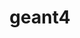 ---
title: "geant4"
layout: cache
categories: [package, develop]
meta: {"compilers": ["gcc@11.4.0"], "num_specs": 54, "num_specs_by_stack": {"hep": 54, "root": 54}, "oss": ["ubuntu22.04"], "platforms": ["linux"], "stacks": ["hep", "root"], "targets": ["x86_64_v3"], "versions": ["11.3.1", "11.3.2"]}
spec_details: [{"compiler": "gcc@11.4.0", "hash": "2ssrhlfjpjgnaxyqcjlmaen3ii2ja56h", "os": "ubuntu22.04", "platform": "linux", "size": "-", "stacks": ["hep", "root"], "target": "x86_64_v3", "variants": ["build_system=cmake", "build_type=Release", "cxxstd=20", "+data", "generator=make", "~hdf5", "~ipo", "~motif", "+opengl", "+qt", "~tbb", "+threads", "~timemory", "~vecgeom", "~vtk", "+x11"], "versions": ["11.3.2"]}, {"compiler": "gcc@11.4.0", "hash": "3wivvybz5vig6niw7wxw6kbgdzdex4g4", "os": "ubuntu22.04", "platform": "linux", "size": "-", "stacks": ["hep", "root"], "target": "x86_64_v3", "variants": ["build_system=cmake", "build_type=Release", "cxxstd=20", "+data", "generator=make", "~hdf5", "~ipo", "~motif", "+opengl", "+qt", "~tbb", "+threads", "~timemory", "~vecgeom", "~vtk", "+x11"], "versions": ["11.3.1"]}, {"compiler": "gcc@11.4.0", "hash": "4gsjzfwodwopgjrxlgcbu52xeq2bllnk", "os": "ubuntu22.04", "platform": "linux", "size": "-", "stacks": ["hep", "root"], "target": "x86_64_v3", "variants": ["build_system=cmake", "build_type=Release", "cxxstd=20", "+data", "generator=make", "~hdf5", "~ipo", "~motif", "+opengl", "+qt", "~tbb", "+threads", "~timemory", "~vecgeom", "~vtk", "+x11"], "versions": ["11.3.1"]}, {"compiler": "gcc@11.4.0", "hash": "4kyguqexp3zimhw7ietup3i5juo5out4", "os": "ubuntu22.04", "platform": "linux", "size": "-", "stacks": ["hep", "root"], "target": "x86_64_v3", "variants": ["build_system=cmake", "build_type=Release", "cxxstd=20", "+data", "generator=make", "~hdf5", "~ipo", "~motif", "+opengl", "+qt", "~tbb", "+threads", "~timemory", "~vecgeom", "~vtk", "+x11"], "versions": ["11.3.2"]}, {"compiler": "gcc@11.4.0", "hash": "4x2styzcxpt5fhhjb5env6qr65wec226", "os": "ubuntu22.04", "platform": "linux", "size": "-", "stacks": ["hep", "root"], "target": "x86_64_v3", "variants": ["build_system=cmake", "build_type=Release", "cxxstd=20", "+data", "generator=make", "~hdf5", "~ipo", "~motif", "+opengl", "+qt", "~tbb", "+threads", "~timemory", "~vecgeom", "~vtk", "+x11"], "versions": ["11.3.2"]}, {"compiler": "gcc@11.4.0", "hash": "4ykfyzrlim3de7572y75ps5z3fwgnqxw", "os": "ubuntu22.04", "platform": "linux", "size": "-", "stacks": ["hep", "root"], "target": "x86_64_v3", "variants": ["build_system=cmake", "build_type=Release", "cxxstd=20", "+data", "generator=make", "~hdf5", "~ipo", "~motif", "+opengl", "+qt", "~tbb", "+threads", "~timemory", "~vecgeom", "~vtk", "+x11"], "versions": ["11.3.2"]}, {"compiler": "gcc@11.4.0", "hash": "5jgjendi7a7xqd5qk3zhe65bry3oe66m", "os": "ubuntu22.04", "platform": "linux", "size": "-", "stacks": ["hep", "root"], "target": "x86_64_v3", "variants": ["build_system=cmake", "build_type=Release", "cxxstd=20", "+data", "generator=make", "~hdf5", "~ipo", "~motif", "+opengl", "+qt", "~tbb", "+threads", "~timemory", "~vecgeom", "~vtk", "+x11"], "versions": ["11.3.1"]}, {"compiler": "gcc@11.4.0", "hash": "5qqvv2el5ckz6sfp6loiyf3fysuhyj7j", "os": "ubuntu22.04", "platform": "linux", "size": "-", "stacks": ["hep", "root"], "target": "x86_64_v3", "variants": ["build_system=cmake", "build_type=Release", "cxxstd=20", "+data", "generator=make", "~hdf5", "~ipo", "~motif", "+opengl", "+qt", "~tbb", "+threads", "~timemory", "~vecgeom", "~vtk", "+x11"], "versions": ["11.3.2"]}, {"compiler": "gcc@11.4.0", "hash": "6cz4rkzbjn62vms3lqv6mclfkkuxtgju", "os": "ubuntu22.04", "platform": "linux", "size": "-", "stacks": ["hep", "root"], "target": "x86_64_v3", "variants": ["build_system=cmake", "build_type=Release", "cxxstd=20", "+data", "generator=make", "~hdf5", "~ipo", "~motif", "+opengl", "+qt", "~tbb", "+threads", "~timemory", "~vecgeom", "~vtk", "+x11"], "versions": ["11.3.2"]}, {"compiler": "gcc@11.4.0", "hash": "6hskvyzfp4rqc3bmowz3a6g5pyu7g5lr", "os": "ubuntu22.04", "platform": "linux", "size": "-", "stacks": ["hep", "root"], "target": "x86_64_v3", "variants": ["build_system=cmake", "build_type=Release", "cxxstd=20", "+data", "generator=make", "~hdf5", "~ipo", "~motif", "+opengl", "+qt", "~tbb", "+threads", "~timemory", "~vecgeom", "~vtk", "+x11"], "versions": ["11.3.1"]}, {"compiler": "gcc@11.4.0", "hash": "6uvfcpivfsutk2wdnqhe2dhl6rvvcd4n", "os": "ubuntu22.04", "platform": "linux", "size": "-", "stacks": ["hep", "root"], "target": "x86_64_v3", "variants": ["build_system=cmake", "build_type=Release", "cxxstd=20", "+data", "generator=make", "~hdf5", "~ipo", "~motif", "+opengl", "+qt", "~tbb", "+threads", "~timemory", "~vecgeom", "~vtk", "+x11"], "versions": ["11.3.1"]}, {"compiler": "gcc@11.4.0", "hash": "77n7te2j6b66uvlqptvhhx5ccngecjwv", "os": "ubuntu22.04", "platform": "linux", "size": "-", "stacks": ["hep", "root"], "target": "x86_64_v3", "variants": ["build_system=cmake", "build_type=Release", "cxxstd=20", "+data", "generator=make", "~hdf5", "~ipo", "~motif", "+opengl", "+qt", "~tbb", "+threads", "~timemory", "~vecgeom", "~vtk", "+x11"], "versions": ["11.3.1"]}, {"compiler": "gcc@11.4.0", "hash": "7cdu5hmumk4hb2h4nknvhaqvyy52c7ot", "os": "ubuntu22.04", "platform": "linux", "size": "-", "stacks": ["hep", "root"], "target": "x86_64_v3", "variants": ["build_system=cmake", "build_type=Release", "cxxstd=20", "+data", "generator=make", "~hdf5", "~ipo", "~motif", "+opengl", "+qt", "~tbb", "+threads", "~timemory", "~vecgeom", "~vtk", "+x11"], "versions": ["11.3.2"]}, {"compiler": "gcc@11.4.0", "hash": "7dkfxt4dne64jpubpcdffmdx6cqx6eah", "os": "ubuntu22.04", "platform": "linux", "size": "-", "stacks": ["hep", "root"], "target": "x86_64_v3", "variants": ["build_system=cmake", "build_type=Release", "cxxstd=20", "+data", "generator=make", "~hdf5", "~ipo", "~motif", "+opengl", "+qt", "~tbb", "+threads", "~timemory", "~vecgeom", "~vtk", "+x11"], "versions": ["11.3.2"]}, {"compiler": "gcc@11.4.0", "hash": "atd6ucgvhlvinbmbdmojyizg7pfmcsdo", "os": "ubuntu22.04", "platform": "linux", "size": "-", "stacks": ["hep", "root"], "target": "x86_64_v3", "variants": ["build_system=cmake", "build_type=Release", "cxxstd=20", "+data", "generator=make", "~hdf5", "~ipo", "~motif", "+opengl", "+qt", "~tbb", "+threads", "~timemory", "~vecgeom", "~vtk", "+x11"], "versions": ["11.3.2"]}, {"compiler": "gcc@11.4.0", "hash": "b6vbk7blh3ahec2mpp4yrqkuzjwd4ovi", "os": "ubuntu22.04", "platform": "linux", "size": "-", "stacks": ["hep", "root"], "target": "x86_64_v3", "variants": ["build_system=cmake", "build_type=Release", "cxxstd=20", "+data", "generator=make", "~hdf5", "~ipo", "~motif", "+opengl", "+qt", "~tbb", "+threads", "~timemory", "~vecgeom", "~vtk", "+x11"], "versions": ["11.3.1"]}, {"compiler": "gcc@11.4.0", "hash": "bqpyhyagcn4b4qi2ajqiomr2amovaeeh", "os": "ubuntu22.04", "platform": "linux", "size": "-", "stacks": ["hep", "root"], "target": "x86_64_v3", "variants": ["build_system=cmake", "build_type=Release", "cxxstd=20", "+data", "generator=make", "~hdf5", "~ipo", "~motif", "+opengl", "+qt", "~tbb", "+threads", "~timemory", "~vecgeom", "~vtk", "+x11"], "versions": ["11.3.2"]}, {"compiler": "gcc@11.4.0", "hash": "bv6nnr2722jiyehmmqktlrooqcbfvdge", "os": "ubuntu22.04", "platform": "linux", "size": "-", "stacks": ["hep", "root"], "target": "x86_64_v3", "variants": ["build_system=cmake", "build_type=Release", "cxxstd=20", "+data", "generator=make", "~hdf5", "~ipo", "~motif", "+opengl", "+qt", "~tbb", "+threads", "~timemory", "~vecgeom", "~vtk", "+x11"], "versions": ["11.3.2"]}, {"compiler": "gcc@11.4.0", "hash": "c4nn6xvhwz262mfyaa2xrxfq6xhaugdn", "os": "ubuntu22.04", "platform": "linux", "size": "-", "stacks": ["hep", "root"], "target": "x86_64_v3", "variants": ["build_system=cmake", "build_type=Release", "cxxstd=20", "+data", "generator=make", "~hdf5", "~ipo", "~motif", "+opengl", "+qt", "~tbb", "+threads", "~timemory", "~vecgeom", "~vtk", "+x11"], "versions": ["11.3.2"]}, {"compiler": "gcc@11.4.0", "hash": "c7vj5xtsh76rwaej47c4h77hx53tk67e", "os": "ubuntu22.04", "platform": "linux", "size": "-", "stacks": ["hep", "root"], "target": "x86_64_v3", "variants": ["build_system=cmake", "build_type=Release", "cxxstd=20", "+data", "generator=make", "~hdf5", "~ipo", "~motif", "+opengl", "+qt", "~tbb", "+threads", "~timemory", "~vecgeom", "~vtk", "+x11"], "versions": ["11.3.1"]}, {"compiler": "gcc@11.4.0", "hash": "cjyhiaez6ztrc7akm2pbfk3bqyniwvxd", "os": "ubuntu22.04", "platform": "linux", "size": "-", "stacks": ["hep", "root"], "target": "x86_64_v3", "variants": ["build_system=cmake", "build_type=Release", "cxxstd=20", "+data", "generator=make", "~hdf5", "~ipo", "~motif", "+opengl", "+qt", "~tbb", "+threads", "~timemory", "~vecgeom", "~vtk", "+x11"], "versions": ["11.3.2"]}, {"compiler": "gcc@11.4.0", "hash": "cs6izedkjifs3purzmqul3tlpd3q5kvw", "os": "ubuntu22.04", "platform": "linux", "size": "-", "stacks": ["hep", "root"], "target": "x86_64_v3", "variants": ["build_system=cmake", "build_type=Release", "cxxstd=20", "+data", "generator=make", "~hdf5", "~ipo", "~motif", "+opengl", "+qt", "~tbb", "+threads", "~timemory", "~vecgeom", "~vtk", "+x11"], "versions": ["11.3.2"]}, {"compiler": "gcc@11.4.0", "hash": "csz7xvsm23cnfmrwr5l7tx5cpgmqjkk4", "os": "ubuntu22.04", "platform": "linux", "size": "-", "stacks": ["hep", "root"], "target": "x86_64_v3", "variants": ["build_system=cmake", "build_type=Release", "cxxstd=20", "+data", "generator=make", "~hdf5", "~ipo", "~motif", "+opengl", "+qt", "~tbb", "+threads", "~timemory", "~vecgeom", "~vtk", "+x11"], "versions": ["11.3.2"]}, {"compiler": "gcc@11.4.0", "hash": "cyhnfdgbo3o6lhbi4u6moc7vbbu5nl74", "os": "ubuntu22.04", "platform": "linux", "size": "-", "stacks": ["hep", "root"], "target": "x86_64_v3", "variants": ["build_system=cmake", "build_type=Release", "cxxstd=20", "+data", "generator=make", "~hdf5", "~ipo", "~motif", "+opengl", "+qt", "~tbb", "+threads", "~timemory", "~vecgeom", "~vtk", "+x11"], "versions": ["11.3.2"]}, {"compiler": "gcc@11.4.0", "hash": "dhbpqiit4b6b6sgquiczrlexhbo4sw4o", "os": "ubuntu22.04", "platform": "linux", "size": "-", "stacks": ["hep", "root"], "target": "x86_64_v3", "variants": ["build_system=cmake", "build_type=Release", "cxxstd=20", "+data", "generator=make", "~hdf5", "~ipo", "~motif", "+opengl", "+qt", "~tbb", "+threads", "~timemory", "~vecgeom", "~vtk", "+x11"], "versions": ["11.3.1"]}, {"compiler": "gcc@11.4.0", "hash": "ejocmiitcnughlrq3ocjdqitz6yd2jaf", "os": "ubuntu22.04", "platform": "linux", "size": "-", "stacks": ["hep", "root"], "target": "x86_64_v3", "variants": ["build_system=cmake", "build_type=Release", "cxxstd=20", "+data", "generator=make", "~hdf5", "~ipo", "~motif", "+opengl", "+qt", "~tbb", "+threads", "~timemory", "~vecgeom", "~vtk", "+x11"], "versions": ["11.3.2"]}, {"compiler": "gcc@11.4.0", "hash": "ejolae7iwqgqnds6bw7x4m23z3o64ycw", "os": "ubuntu22.04", "platform": "linux", "size": "-", "stacks": ["hep", "root"], "target": "x86_64_v3", "variants": ["build_system=cmake", "build_type=Release", "cxxstd=20", "+data", "generator=make", "~hdf5", "~ipo", "~motif", "+opengl", "+qt", "~tbb", "+threads", "~timemory", "~vecgeom", "~vtk", "+x11"], "versions": ["11.3.2"]}, {"compiler": "gcc@11.4.0", "hash": "etclc2aedn4iw5xhmnkx6a2dwkikt7hd", "os": "ubuntu22.04", "platform": "linux", "size": "-", "stacks": ["hep", "root"], "target": "x86_64_v3", "variants": ["build_system=cmake", "build_type=Release", "cxxstd=20", "+data", "generator=make", "~hdf5", "~ipo", "~motif", "+opengl", "+qt", "~tbb", "+threads", "~timemory", "~vecgeom", "~vtk", "+x11"], "versions": ["11.3.1"]}, {"compiler": "gcc@11.4.0", "hash": "gsj3xjn7nhr74varurculw2om5ikgilj", "os": "ubuntu22.04", "platform": "linux", "size": "-", "stacks": ["hep", "root"], "target": "x86_64_v3", "variants": ["build_system=cmake", "build_type=Release", "cxxstd=20", "+data", "generator=make", "~hdf5", "~ipo", "~motif", "+opengl", "+qt", "~tbb", "+threads", "~timemory", "~vecgeom", "~vtk", "+x11"], "versions": ["11.3.2"]}, {"compiler": "gcc@11.4.0", "hash": "hdwznssbjisqq4kv6ltr3zy27wkse5wu", "os": "ubuntu22.04", "platform": "linux", "size": "-", "stacks": ["hep", "root"], "target": "x86_64_v3", "variants": ["build_system=cmake", "build_type=Release", "cxxstd=20", "+data", "generator=make", "~hdf5", "~ipo", "~motif", "+opengl", "+qt", "~tbb", "+threads", "~timemory", "~vecgeom", "~vtk", "+x11"], "versions": ["11.3.2"]}, {"compiler": "gcc@11.4.0", "hash": "i5plv3eh4apzlrabceoe6z65rb5qlsdh", "os": "ubuntu22.04", "platform": "linux", "size": "-", "stacks": ["hep", "root"], "target": "x86_64_v3", "variants": ["build_system=cmake", "build_type=Release", "cxxstd=20", "+data", "generator=make", "~hdf5", "~ipo", "~motif", "+opengl", "+qt", "~tbb", "+threads", "~timemory", "~vecgeom", "~vtk", "+x11"], "versions": ["11.3.2"]}, {"compiler": "gcc@11.4.0", "hash": "idlptag6r4hvzpxtixdysgcdkawal5og", "os": "ubuntu22.04", "platform": "linux", "size": "-", "stacks": ["hep", "root"], "target": "x86_64_v3", "variants": ["build_system=cmake", "build_type=Release", "cxxstd=20", "+data", "generator=make", "~hdf5", "~ipo", "~motif", "+opengl", "+qt", "~tbb", "+threads", "~timemory", "~vecgeom", "~vtk", "+x11"], "versions": ["11.3.2"]}, {"compiler": "gcc@11.4.0", "hash": "k735wvnxw3rna2zszrwhfs27ec5avuug", "os": "ubuntu22.04", "platform": "linux", "size": "-", "stacks": ["hep", "root"], "target": "x86_64_v3", "variants": ["build_system=cmake", "build_type=Release", "cxxstd=20", "+data", "generator=make", "~hdf5", "~ipo", "~motif", "+opengl", "+qt", "~tbb", "+threads", "~timemory", "~vecgeom", "~vtk", "+x11"], "versions": ["11.3.2"]}, {"compiler": "gcc@11.4.0", "hash": "kgt2f2mopswdf7tteceh5suduuk37exc", "os": "ubuntu22.04", "platform": "linux", "size": "-", "stacks": ["hep", "root"], "target": "x86_64_v3", "variants": ["build_system=cmake", "build_type=Release", "cxxstd=20", "+data", "generator=make", "~hdf5", "~ipo", "~motif", "+opengl", "+qt", "~tbb", "+threads", "~timemory", "~vecgeom", "~vtk", "+x11"], "versions": ["11.3.2"]}, {"compiler": "gcc@11.4.0", "hash": "lwqhfegtqc6gxa5m562uvmvzu3mjecpg", "os": "ubuntu22.04", "platform": "linux", "size": "-", "stacks": ["hep", "root"], "target": "x86_64_v3", "variants": ["build_system=cmake", "build_type=Release", "cxxstd=20", "+data", "generator=make", "~hdf5", "~ipo", "~motif", "+opengl", "+qt", "~tbb", "+threads", "~timemory", "~vecgeom", "~vtk", "+x11"], "versions": ["11.3.2"]}, {"compiler": "gcc@11.4.0", "hash": "nrrwteg6ewst2j3v247re5xpfq2kfm2y", "os": "ubuntu22.04", "platform": "linux", "size": "-", "stacks": ["hep", "root"], "target": "x86_64_v3", "variants": ["build_system=cmake", "build_type=Release", "cxxstd=20", "+data", "generator=make", "~hdf5", "~ipo", "~motif", "+opengl", "+qt", "~tbb", "+threads", "~timemory", "~vecgeom", "~vtk", "+x11"], "versions": ["11.3.2"]}, {"compiler": "gcc@11.4.0", "hash": "obcvgk3eljjisfsddiln2bhvxze7gma5", "os": "ubuntu22.04", "platform": "linux", "size": "-", "stacks": ["hep", "root"], "target": "x86_64_v3", "variants": ["build_system=cmake", "build_type=Release", "cxxstd=20", "+data", "generator=make", "~hdf5", "~ipo", "~motif", "+opengl", "+qt", "~tbb", "+threads", "~timemory", "~vecgeom", "~vtk", "+x11"], "versions": ["11.3.2"]}, {"compiler": "gcc@11.4.0", "hash": "omtnn34edxz3bf65orxqybngpe6phxmx", "os": "ubuntu22.04", "platform": "linux", "size": "-", "stacks": ["hep", "root"], "target": "x86_64_v3", "variants": ["build_system=cmake", "build_type=Release", "cxxstd=20", "+data", "generator=make", "~hdf5", "~ipo", "~motif", "+opengl", "+qt", "~tbb", "+threads", "~timemory", "~vecgeom", "~vtk", "+x11"], "versions": ["11.3.2"]}, {"compiler": "gcc@11.4.0", "hash": "q3kynrrzow6mkkoj6h3sclh74q3vbgie", "os": "ubuntu22.04", "platform": "linux", "size": "-", "stacks": ["hep", "root"], "target": "x86_64_v3", "variants": ["build_system=cmake", "build_type=Release", "cxxstd=20", "+data", "generator=make", "~hdf5", "~ipo", "~motif", "+opengl", "+qt", "~tbb", "+threads", "~timemory", "~vecgeom", "~vtk", "+x11"], "versions": ["11.3.2"]}, {"compiler": "gcc@11.4.0", "hash": "qhgsj5ctacilegzn525y5kph6n7y44bc", "os": "ubuntu22.04", "platform": "linux", "size": "-", "stacks": ["hep", "root"], "target": "x86_64_v3", "variants": ["build_system=cmake", "build_type=Release", "cxxstd=20", "+data", "generator=make", "~hdf5", "~ipo", "~motif", "+opengl", "+qt", "~tbb", "+threads", "~timemory", "~vecgeom", "~vtk", "+x11"], "versions": ["11.3.2"]}, {"compiler": "gcc@11.4.0", "hash": "qwqhumnxpits7ondrd6ibuqhkmg2mewi", "os": "ubuntu22.04", "platform": "linux", "size": "-", "stacks": ["hep", "root"], "target": "x86_64_v3", "variants": ["build_system=cmake", "build_type=Release", "cxxstd=20", "+data", "generator=make", "~hdf5", "~ipo", "~motif", "+opengl", "+qt", "~tbb", "+threads", "~timemory", "~vecgeom", "~vtk", "+x11"], "versions": ["11.3.2"]}, {"compiler": "gcc@11.4.0", "hash": "r4ha3ic2hmewq2eo2ecntefkuji3ffvo", "os": "ubuntu22.04", "platform": "linux", "size": "-", "stacks": ["hep", "root"], "target": "x86_64_v3", "variants": ["build_system=cmake", "build_type=Release", "cxxstd=20", "+data", "generator=make", "~hdf5", "~ipo", "~motif", "+opengl", "+qt", "~tbb", "+threads", "~timemory", "~vecgeom", "~vtk", "+x11"], "versions": ["11.3.2"]}, {"compiler": "gcc@11.4.0", "hash": "r5737cha2a73z3memhcd2btjwe7pm4v3", "os": "ubuntu22.04", "platform": "linux", "size": "-", "stacks": ["hep", "root"], "target": "x86_64_v3", "variants": ["build_system=cmake", "build_type=Release", "cxxstd=20", "+data", "generator=make", "~hdf5", "~ipo", "~motif", "+opengl", "+qt", "~tbb", "+threads", "~timemory", "~vecgeom", "~vtk", "+x11"], "versions": ["11.3.2"]}, {"compiler": "gcc@11.4.0", "hash": "rfd4wptpo2w3kzj5ohnohuoq4lw2w3at", "os": "ubuntu22.04", "platform": "linux", "size": "-", "stacks": ["hep", "root"], "target": "x86_64_v3", "variants": ["build_system=cmake", "build_type=Release", "cxxstd=20", "+data", "generator=make", "~hdf5", "~ipo", "~motif", "+opengl", "+qt", "~tbb", "+threads", "~timemory", "~vecgeom", "~vtk", "+x11"], "versions": ["11.3.2"]}, {"compiler": "gcc@11.4.0", "hash": "rgqcw4yfh3hmwn2isdffrn4jybizsczu", "os": "ubuntu22.04", "platform": "linux", "size": "-", "stacks": ["hep", "root"], "target": "x86_64_v3", "variants": ["build_system=cmake", "build_type=Release", "cxxstd=20", "+data", "generator=make", "~hdf5", "~ipo", "~motif", "+opengl", "+qt", "~tbb", "+threads", "~timemory", "~vecgeom", "~vtk", "+x11"], "versions": ["11.3.2"]}, {"compiler": "gcc@11.4.0", "hash": "sneix4b76nk4jv2jbqlxry23aft6gl2h", "os": "ubuntu22.04", "platform": "linux", "size": "-", "stacks": ["hep", "root"], "target": "x86_64_v3", "variants": ["build_system=cmake", "build_type=Release", "cxxstd=20", "+data", "generator=make", "~hdf5", "~ipo", "~motif", "+opengl", "+qt", "~tbb", "+threads", "~timemory", "~vecgeom", "~vtk", "+x11"], "versions": ["11.3.1"]}, {"compiler": "gcc@11.4.0", "hash": "tdi6fsavgey5vfugjdgfpytxhrr3tg4q", "os": "ubuntu22.04", "platform": "linux", "size": "-", "stacks": ["hep", "root"], "target": "x86_64_v3", "variants": ["build_system=cmake", "build_type=Release", "cxxstd=20", "+data", "generator=make", "~hdf5", "~ipo", "~motif", "+opengl", "+qt", "~tbb", "+threads", "~timemory", "~vecgeom", "~vtk", "+x11"], "versions": ["11.3.2"]}, {"compiler": "gcc@11.4.0", "hash": "tqktjcoyh4bhp7gnoudxmg44ixhewdqh", "os": "ubuntu22.04", "platform": "linux", "size": "-", "stacks": ["hep", "root"], "target": "x86_64_v3", "variants": ["build_system=cmake", "build_type=Release", "cxxstd=20", "+data", "generator=make", "~hdf5", "~ipo", "~motif", "+opengl", "+qt", "~tbb", "+threads", "~timemory", "~vecgeom", "~vtk", "+x11"], "versions": ["11.3.2"]}, {"compiler": "gcc@11.4.0", "hash": "upcvkos5yw7zbfqctjlxvk3alugqmypo", "os": "ubuntu22.04", "platform": "linux", "size": "-", "stacks": ["hep", "root"], "target": "x86_64_v3", "variants": ["build_system=cmake", "build_type=Release", "cxxstd=20", "+data", "generator=make", "~hdf5", "~ipo", "~motif", "+opengl", "+qt", "~tbb", "+threads", "~timemory", "~vecgeom", "~vtk", "+x11"], "versions": ["11.3.1"]}, {"compiler": "gcc@11.4.0", "hash": "v5gowqt45qqwopmqbjc2xtyht7mh22dn", "os": "ubuntu22.04", "platform": "linux", "size": "-", "stacks": ["hep", "root"], "target": "x86_64_v3", "variants": ["build_system=cmake", "build_type=Release", "cxxstd=20", "+data", "generator=make", "~hdf5", "~ipo", "~motif", "+opengl", "+qt", "~tbb", "+threads", "~timemory", "~vecgeom", "~vtk", "+x11"], "versions": ["11.3.1"]}, {"compiler": "gcc@11.4.0", "hash": "wtvxnvuikighpwt763mbfjlim6nuxbck", "os": "ubuntu22.04", "platform": "linux", "size": "-", "stacks": ["hep", "root"], "target": "x86_64_v3", "variants": ["build_system=cmake", "build_type=Release", "cxxstd=20", "+data", "generator=make", "~hdf5", "~ipo", "~motif", "+opengl", "+qt", "~tbb", "+threads", "~timemory", "~vecgeom", "~vtk", "+x11"], "versions": ["11.3.1"]}, {"compiler": "gcc@11.4.0", "hash": "xmm5hc637c4ilslug6ful7i5n6e446wy", "os": "ubuntu22.04", "platform": "linux", "size": "-", "stacks": ["hep", "root"], "target": "x86_64_v3", "variants": ["build_system=cmake", "build_type=Release", "cxxstd=20", "+data", "generator=make", "~hdf5", "~ipo", "~motif", "+opengl", "+qt", "~tbb", "+threads", "~timemory", "~vecgeom", "~vtk", "+x11"], "versions": ["11.3.2"]}, {"compiler": "gcc@11.4.0", "hash": "xvpann76qyxrnfthstqklwbahxltj3ev", "os": "ubuntu22.04", "platform": "linux", "size": "-", "stacks": ["hep", "root"], "target": "x86_64_v3", "variants": ["build_system=cmake", "build_type=Release", "cxxstd=20", "+data", "generator=make", "~hdf5", "~ipo", "~motif", "+opengl", "+qt", "~tbb", "+threads", "~timemory", "~vecgeom", "~vtk", "+x11"], "versions": ["11.3.1"]}, {"compiler": "gcc@11.4.0", "hash": "zhkgr2s3hgnlhdgzzvntqfk34qyvzao2", "os": "ubuntu22.04", "platform": "linux", "size": "-", "stacks": ["hep", "root"], "target": "x86_64_v3", "variants": ["build_system=cmake", "build_type=Release", "cxxstd=20", "+data", "generator=make", "~hdf5", "~ipo", "~motif", "+opengl", "+qt", "~tbb", "+threads", "~timemory", "~vecgeom", "~vtk", "+x11"], "versions": ["11.3.2"]}]
---
